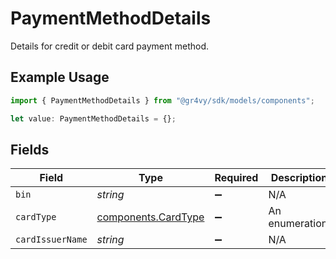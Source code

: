 # PaymentMethodDetails

Details for credit or debit card payment method.

## Example Usage

```typescript
import { PaymentMethodDetails } from "@gr4vy/sdk/models/components";

let value: PaymentMethodDetails = {};
```

## Fields

| Field                                                      | Type                                                       | Required                                                   | Description                                                |
| ---------------------------------------------------------- | ---------------------------------------------------------- | ---------------------------------------------------------- | ---------------------------------------------------------- |
| `bin`                                                      | *string*                                                   | :heavy_minus_sign:                                         | N/A                                                        |
| `cardType`                                                 | [components.CardType](../../models/components/cardtype.md) | :heavy_minus_sign:                                         | An enumeration.                                            |
| `cardIssuerName`                                           | *string*                                                   | :heavy_minus_sign:                                         | N/A                                                        |